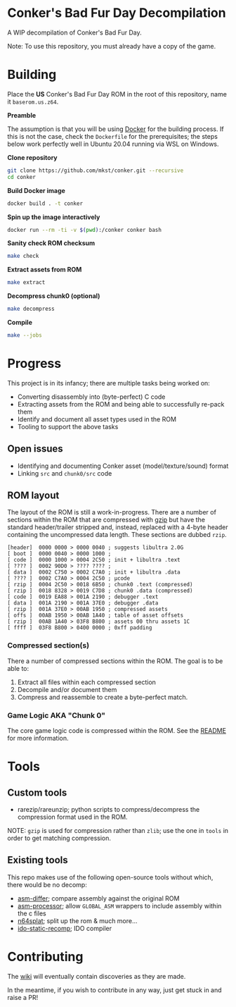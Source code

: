 # Conker's Bad Fur Day Decompilation

A WIP decompilation of Conker's Bad Fur Day.

Note: To use this repository, you must already have a copy of the game.

# Building

Place the **US** Conker's Bad Fur Day ROM in the root of this repository, name it `baserom.us.z64`.

**Preamble**

The assumption is that you will be using [Docker](https://www.docker.com/products/docker-desktop) for the building process.
If this is not the case, check the `Dockerfile` for the prerequisites; the steps below work perfectly well in Ubuntu 20.04 running via WSL on Windows.

**Clone repository**

```sh
git clone https://github.com/mkst/conker.git --recursive
cd conker
```

**Build Docker image**

```sh
docker build . -t conker
```

**Spin up the image interactively**

```sh
docker run --rm -ti -v $(pwd):/conker conker bash
```

**Sanity check ROM checksum**

```sh
make check
```

**Extract assets from ROM**

```sh
make extract
```

**Decompress chunk0 (optional)**

```sh
make decompress
```

**Compile**

```sh
make --jobs
```

# Progress

This project is in its infancy; there are multiple tasks being worked on:

  - Converting disassembly into (byte-perfect) C code
  - Extracting assets from the ROM and being able to successfully re-pack them
  - Identify and document all asset types used in the ROM
  - Tooling to support the above tasks

## Open issues

  - Identifying and documenting Conker asset (model/texture/sound) format
  - Linking `src` and `chunk0/src` code

## ROM layout

The layout of the ROM is still a work-in-progress. There are a number of sections within the ROM that are compressed with [gzip](https://tools.ietf.org/html/rfc1952) but have the standard header/trailer stripped and, instead, replaced with a 4-byte header containing the uncompressed data length. These sections are dubbed `rzip`.

```
[header]  0000 0000 > 0000 0040 ; suggests libultra 2.0G
[ boot ]  0000 0040 > 0000 1000 ;
[ code ]  0000 1000 > 0004 2C50 ; init + libultra .text
[ ???? ]  0002 90D0 > ???? ???? ;
[ data ]  0002 C750 > 0002 C7A0 ; init + libultra .data
[ ???? ]  0002 C7A0 > 0004 2C50 ; μcode
[ rzip ]  0004 2C50 > 0018 6B50 ; chunk0 .text (compressed)
[ rzip ]  0018 8328 > 0019 C7D8 ; chunk0 .data (compressed)
[ code ]  0019 EA88 > 001A 2190 ; debugger .text
[ data ]  001A 2190 > 001A 37E0 ; debugger .data
[ rzip ]  001A 37E0 > 00AB 1950 ; compressed assets
[ offs ]  00AB 1950 > 00AB 1A40 ; table of asset offsets
[ rzip ]  00AB 1A40 > 03F8 B800 ; assets 00 thru assets 1C
[ ffff ]  03F8 B800 > 0400 0000 ; 0xff padding
```

### Compressed section(s)

There a number of compressed sections within the ROM. The goal is to be able to:

  1. Extract all files within each compressed section
  2. Decompile and/or document them
  3. Compress and reassemble to create a byte-perfect match.

### Game Logic AKA "Chunk 0"

The core game logic code is compressed within the ROM. See the [README](chunk0/README.md) for more information.

# Tools

## Custom tools

 - rarezip/rareunzip; python scripts to compress/decompress the compression format used in the ROM.

NOTE: `gzip` is used for compression rather than `zlib`; use the one in `tools` in order to get matching compression.

## Existing tools

This repo makes use of the following open-source tools without which, there would be no decomp:

 - [asm-differ](https://github.com/simonlindholm/asm-differ); compare assembly against the original ROM
 - [asm-processor](https://github.com/simonlindholm/asm-processor); allow `GLOBAL_ASM` wrappers to include assembly within the c files
 - [n64splat](https://github.com/ethteck/n64splat); split up the rom & much more...
 - [ido-static-recomp](https://github.com/Emill/ido-static-recomp); IDO compiler

# Contributing

The [wiki](https://github.com/mkst/conker/wiki) will eventually contain discoveries as they are made.

In the meantime, if you wish to contribute in any way, just get stuck in and raise a PR!
